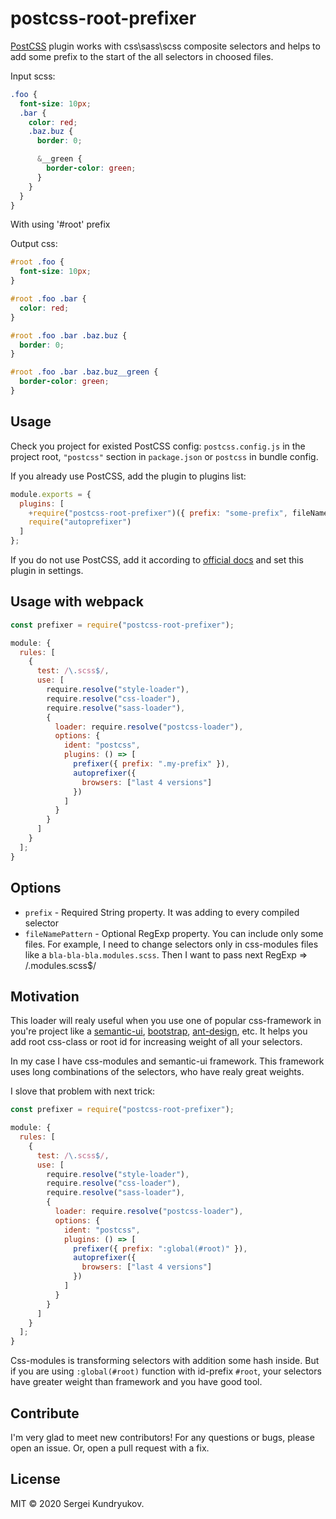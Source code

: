 # postcss-root-prefixer

[PostCSS] plugin works with css\sass\scss composite selectors and helps to add some prefix to the start of the all selectors in choosed files.

[postcss]: https://github.com/postcss/postcss

Input scss:

```scss
.foo {
  font-size: 10px;
  .bar {
    color: red;
    .baz.buz {
      border: 0;

      &__green {
        border-color: green;
      }
    }
  }
}
```

With using '#root' prefix

Output css:

```scss
#root .foo {
  font-size: 10px;
}

#root .foo .bar {
  color: red;
}

#root .foo .bar .baz.buz {
  border: 0;
}

#root .foo .bar .baz.buz__green {
  border-color: green;
}
```

## Usage

Check you project for existed PostCSS config: `postcss.config.js`
in the project root, `"postcss"` section in `package.json`
or `postcss` in bundle config.

If you already use PostCSS, add the plugin to plugins list:

```js
module.exports = {
  plugins: [
    +require("postcss-root-prefixer")({ prefix: "some-prefix", fileNamePattern?: /\.modules\.scss$/ }),
    require("autoprefixer")
  ]
};
```

If you do not use PostCSS, add it according to [official docs]
and set this plugin in settings.

[official docs]: https://github.com/postcss/postcss#usage

## Usage with webpack

```js
const prefixer = require("postcss-root-prefixer");

module: {
  rules: [
    {
      test: /\.scss$/,
      use: [
        require.resolve("style-loader"),
        require.resolve("css-loader"),
        require.resolve("sass-loader"),
        {
          loader: require.resolve("postcss-loader"),
          options: {
            ident: "postcss",
            plugins: () => [
              prefixer({ prefix: ".my-prefix" }),
              autoprefixer({
                browsers: ["last 4 versions"]
              })
            ]
          }
        }
      ]
    }
  ];
}
```

## Options

- `prefix` - Required String property. It was adding to every compiled selector
- `fileNamePattern` - Optional RegExp property. You can include only some files. For example, I need to change selectors only in css-modules files like a `bla-bla-bla.modules.scss`. Then I want to pass next RegExp => /\.modules\.scss\$/

## Motivation

This loader will realy useful when you use one of popular css-framework in you're project like a [semantic-ui](https://github.com/Semantic-Org/Semantic-UI), [bootstrap](https://github.com/twbs/bootstrap), [ant-design](https://github.com/ant-design/ant-design), etc. It helps you add root css-class or root id for increasing weight of all your selectors.

In my case I have css-modules and semantic-ui framework. This framework uses long combinations of the selectors, who have realy great weights.

I slove that problem with next trick:

```js
const prefixer = require("postcss-root-prefixer");

module: {
  rules: [
    {
      test: /\.scss$/,
      use: [
        require.resolve("style-loader"),
        require.resolve("css-loader"),
        require.resolve("sass-loader"),
        {
          loader: require.resolve("postcss-loader"),
          options: {
            ident: "postcss",
            plugins: () => [
              prefixer({ prefix: ":global(#root)" }),
              autoprefixer({
                browsers: ["last 4 versions"]
              })
            ]
          }
        }
      ]
    }
  ];
}
```

Css-modules is transforming selectors with addition some hash inside. But if you are using `:global(#root)` function with id-prefix `#root`, your selectors have greater weight than framework and you have good tool.

## Contribute

I'm very glad to meet new contributors! For any questions or bugs, please open an issue. Or, open a pull request with a fix.

## License

MIT © 2020 Sergei Kundryukov.
